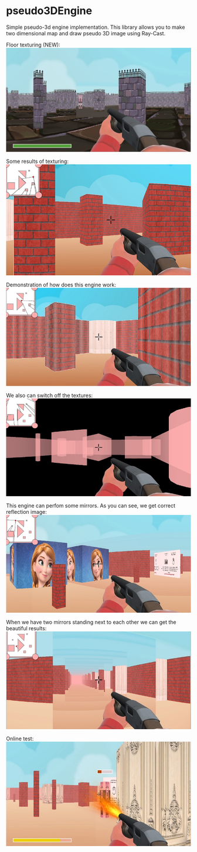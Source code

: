 # pseudo3DEngine
Simple pseudo-3d engine implementation. This library allows you to make two dimensional map and draw pseudo 3D image  using Ray-Cast. 

Floor texturing (NEW):
![Project demonstration](demo/demo0.jpg)

Some results of texturing:
![Project demonstration](demo/demo1.jpg)

Demonstration of how does this engine work:
![Project demonstration](demo/demo2.jpg)

We also can switch off the textures: 
![Project demonstration](demo/demo3.jpg)

This engine can perfom some mirrors. As you can see, we get correct reflection image:
![Project demonstration](demo/demo4.jpg)

When we have two mirrors standing next to each other we can get the beautiful results: 
![Project demonstration](demo/demo5.jpg)

Online test:
![Project demonstration](demo/demo6.jpg)

